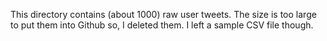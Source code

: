 This directory contains (about 1000) raw user tweets.
The size is too large to put them into Github so, I deleted them.
I left a sample CSV file though.
